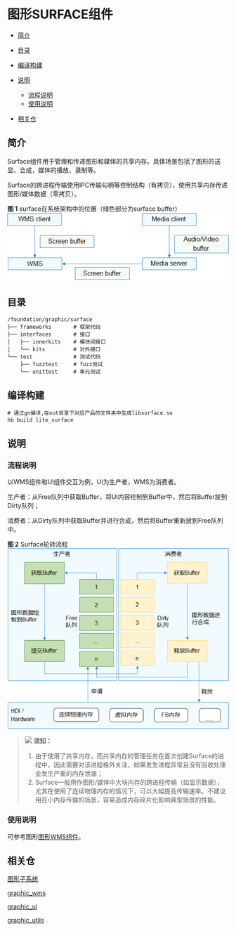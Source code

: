 # 图形SURFACE组件<a name="ZH-CN_TOPIC_0000001078362030"></a>

-   [简介](#section11660541593)
-   [目录](#section161941989596)
-   [编译构建](#section137768191623)
-   [说明](#section1312121216216)
    -   [流程说明](#section1551164914237)
    -   [使用说明](#section129654513264)

-   [相关仓](#section1371113476307)

## 简介<a name="section11660541593"></a>

Surface组件用于管理和传递图形和媒体的共享内存。具体场景包括了图形的送显、合成，媒体的播放、录制等。

Surface的跨进程传输使用IPC传输句柄等控制结构（有拷贝），使用共享内存传递图形/媒体数据（零拷贝）。

**图 1**  surface在系统架构中的位置（绿色部分为surface buffer）<a name="fig584223343312"></a>  
![](figures/surface在系统架构中的位置（绿色部分为surface-buffer）.png "surface在系统架构中的位置（绿色部分为surface-buffer）")

## 目录<a name="section161941989596"></a>

```
/foundation/graphic/surface
├── frameworks       # 框架代码
├── interfaces       # 接口
│   ├── innerkits    # 模块间接口
│   └── kits         # 对外接口
└── test             # 测试代码
    ├── fuzztest     # fuzz测试
    └── unittest     # 单元测试
```

## 编译构建<a name="section137768191623"></a>

```
# 通过gn编译,在out目录下对应产品的文件夹中生成libsurface.so
hb build lite_surface
```

## 说明<a name="section1312121216216"></a>

### 流程说明<a name="section1551164914237"></a>

以WMS组件和UI组件交互为例，UI为生产者，WMS为消费者。

生产者：从Free队列中获取Buffer，将UI内容绘制到Buffer中，然后将Buffer放到Dirty队列；

消费者：从Dirty队列中获取Buffer并进行合成，然后将Buffer重新放到Free队列中。

**图 2**  Surface轮转流程<a name="fig126141128261"></a>  
![](figures/Surface轮转流程.png "Surface轮转流程")

>![](public_sys-resources/icon-notice.gif) **须知：** 
>1.  由于使用了共享内存，而共享内存的管理任务在首次创建Surface的进程中，因此需要对该进程格外关注，如果发生进程异常且没有回收处理会发生严重的内存泄漏；
>2.  Surface一般用作图形/媒体中大块内存的跨进程传输（如显示数据），尤其在使用了连续物理内存的情况下，可以大幅提高传输速率。不建议用在小内存传输的场景，容易造成内存碎片化影响典型场景的性能。

### 使用说明<a name="section129654513264"></a>

可参考图形[图形WMS组件](zh-cn_topic_0000001122925147.md)。

## 相关仓<a name="section1371113476307"></a>

[图形子系统](https://gitee.com/openharmony/docs/blob/master/zh-cn/readme/%E5%9B%BE%E5%BD%A2%E5%AD%90%E7%B3%BB%E7%BB%9F.md)

[graphic_wms](https://gitee.com/openharmony/graphic_wms/blob/master/README_zh.md)

[graphic_ui](https://gitee.com/openharmony/graphic_ui/blob/master/README_zh.md)

[graphic_utils](https://gitee.com/openharmony/graphic_utils/blob/master/README_zh.md)